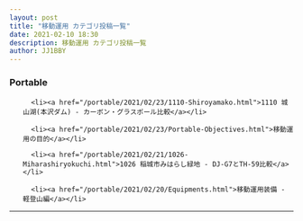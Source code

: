 ```yaml
---
layout: post
title: "移動運用 カテゴリ投稿一覧"
date: 2021-02-10 18:30
description: 移動運用 カテゴリ投稿一覧
author: JJ1BBY
---
```

<h3>Portable</h3>
<ul>
    
      <li><a href="/portable/2021/02/23/1110-Shiroyamako.html">1110 城山湖(本沢ダム) - カーボン・グラスポール比較</a></li>
    
      <li><a href="/portable/2021/02/23/Portable-Objectives.html">移動運用の目的</a></li>
    
      <li><a href="/portable/2021/02/21/1026-Miharashiryokuchi.html">1026 稲城市みはらし緑地 - DJ-G7とTH-59比較</a></li>
    
      <li><a href="/portable/2021/02/20/Equipments.html">移動運用装備 - 軽登山編</a></li>
    
  </ul>

<hr />
